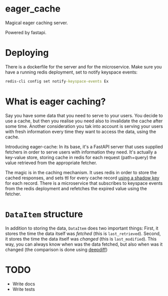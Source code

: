 # eager_cache

Magical eager caching server.

Powered by fastapi.

# Deploying

There is a dockerfile for the server and for the microservice.
Make sure you have a running redis deployment, set to notify keyspace events:

```cmd
redis-cli config set notify-keyspace-events Ex
```

# What is eager caching?

Say you have some data that you need to serve to your users.
You decide to use a cache, but then you realise you need also to invalidate the cache after some time.
Another consideration you tak into account is serving your users with fresh information every time they want to access the data, using the cache.

Introducing eager-cache:
In its base, it's a FastAPI server that uses supplied fetchers in order to serve users with information they need.
It's actually a key-value store, storing cache in redis for each request (path+query) the value retrieved from the appropriate fetcher.

The magic is in the caching mechanism.
It uses redis in order to store the cached responses, and sets ttl for every cache record [using a shadow key](https://stackoverflow.com/a/28647773/938227) for each record.
There is a microservice that subscribes to keyspace events from the redis deployment and refetches the expired value using the fetcher.

# `DataItem` structure

In addition to storing the data, `DataItem` does two important things:
First, it stores the time the data itself was _fetched_ (this is `last_retrieved`).
Second, it stores the time the data itself was _changed_ (this is `last_modified`).
This way, you can always know when was the data fetched, but also when was it changed (the comparison is done using [deepdiff](https://pypi.org/project/deepdiff/))

# TODO

-   Write docs
-   Write tests
